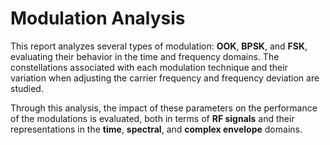 # Modulation Analysis

This report analyzes several types of modulation: **OOK**, **BPSK**, and **FSK**, evaluating their behavior in the time and frequency domains. The constellations associated with each modulation technique and their variation when adjusting the carrier frequency and frequency deviation are studied. 

Through this analysis, the impact of these parameters on the performance of the modulations is evaluated, both in terms of **RF signals** and their representations in the **time**, **spectral**, and **complex envelope** domains.



